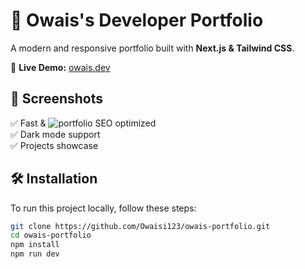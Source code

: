 # 🚀 Owais's Developer Portfolio  

A modern and responsive portfolio built with **Next.js & Tailwind CSS**.  

🔗 **Live Demo:** [owais.dev](https://portfolio-188.vercel.app/)  

## 📸 Screenshots  
✅ Fast & ![portfolio](https://github.com/user-attachments/assets/39c8202f-647f-4b72-ab8e-c30365562571)
SEO optimized  
✅ Dark mode support  
✅ Projects showcase  

## 🛠️ Installation  
To run this project locally, follow these steps:  

```bash
git clone https://github.com/Owaisi123/owais-portfolio.git
cd owais-portfolio
npm install
npm run dev
